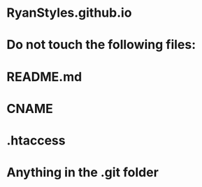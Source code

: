 # RyanStyles.github.io

# Do not touch the following files:
# README.md
# CNAME
# .htaccess
# Anything in the .git folder
